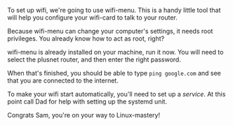 To set up wifi, we're going to use wifi-menu. This is a handy little tool that will help you configure your wifi-card to talk to your router.

Because wifi-menu can change your computer's settings, it needs root privileges. You already know how to act as root, right?

wifi-menu is already installed on your machine, run it now. You will need to select the plusnet router, and then enter the right password.

When that's finished, you should be able to type `ping google.com` and see that you are connected to the internet.

To make your wifi start automatically, you'll need to set up a *service*. At this point call Dad for help with setting up the systemd unit.

Congrats Sam, you're on your way to Linux-mastery!
